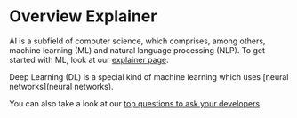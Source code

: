 # Overview Explainer

AI is a subfield of computer science, which comprises, among others, machine learning (ML) and natural language processing (NLP). To get started with ML, look at our [explainer page](mlprocess).

Deep Learning (DL) is a special kind of machine learning which uses [neural networks](neural networks).

You can also take a look at our [top questions to ask your developers](topquestions).
